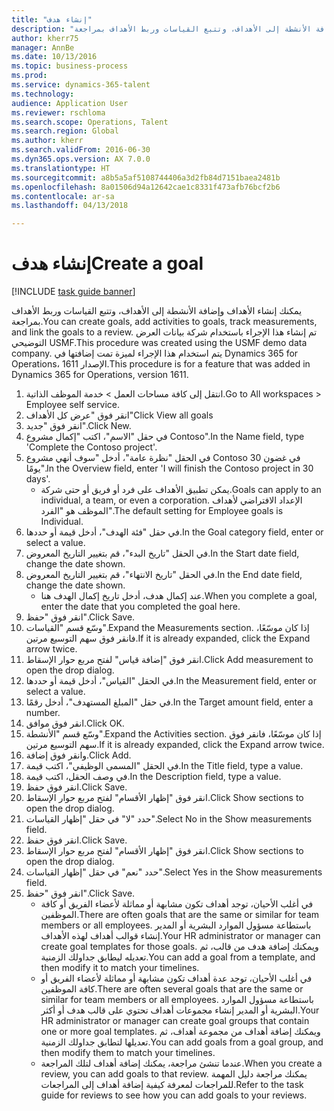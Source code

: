 ```yaml
--- 
title: "إنشاء هدف"
description: "يمكنك إنشاء الأهداف وإضافة الأنشطة إلى الأهداف، وتتبع القياسات وربط الأهداف بمراجعة."
author: kherr75
manager: AnnBe
ms.date: 10/13/2016
ms.topic: business-process
ms.prod: 
ms.service: dynamics-365-talent
ms.technology: 
audience: Application User
ms.reviewer: rschloma
ms.search.scope: Operations, Talent
ms.search.region: Global
ms.author: kherr
ms.search.validFrom: 2016-06-30
ms.dyn365.ops.version: AX 7.0.0
ms.translationtype: HT
ms.sourcegitcommit: a8b5a5af5108744406a3d2fb84d7151baea2481b
ms.openlocfilehash: 8a01506d94a12642cae1c8331f473afb76bcf2b6
ms.contentlocale: ar-sa
ms.lasthandoff: 04/13/2018

---
```

# <a name="create-a-goal"></a><span data-ttu-id="224b6-103">إنشاء هدف</span><span class="sxs-lookup"><span data-stu-id="224b6-103">Create a goal</span></span>

[!INCLUDE [task guide banner](../../includes/task-guide-banner.md)]

<span data-ttu-id="224b6-104">يمكنك إنشاء الأهداف وإضافة الأنشطة إلى الأهداف، وتتبع القياسات وربط الأهداف بمراجعة.</span><span class="sxs-lookup"><span data-stu-id="224b6-104">You can create goals, add activities to goals, track measurements, and link the goals to a review.</span></span> <span data-ttu-id="224b6-105">تم إنشاء هذا الإجراء باستخدام شركة بيانات العرض التوضيحي USMF.</span><span class="sxs-lookup"><span data-stu-id="224b6-105">This procedure was created using the USMF demo data company.</span></span> <span data-ttu-id="224b6-106">يتم استخدام هذا الإجراء لميزة تمت إضافتها في Dynamics 365 for Operations، الإصدار 1611.</span><span class="sxs-lookup"><span data-stu-id="224b6-106">This procedure is for a feature that was added in Dynamics 365 for Operations, version 1611.</span></span>

1. <span data-ttu-id="224b6-107">انتقل إلى كافة مساحات العمل > خدمة الموظف الذاتية.</span><span class="sxs-lookup"><span data-stu-id="224b6-107">Go to All workspaces > Employee self service.</span></span>
2. <span data-ttu-id="224b6-108">انقر فوق "عرض كل الأهداف"</span><span class="sxs-lookup"><span data-stu-id="224b6-108">Click View all goals</span></span>
3. <span data-ttu-id="224b6-109">انقر فوق "جديد".</span><span class="sxs-lookup"><span data-stu-id="224b6-109">Click New.</span></span>
4. <span data-ttu-id="224b6-110">في حقل "الاسم"، اكتب "إكمال مشروع Contoso".</span><span class="sxs-lookup"><span data-stu-id="224b6-110">In the Name field, type 'Complete the Contoso project'.</span></span>
5. <span data-ttu-id="224b6-111">في الحقل "نظرة عامة"، أدخل "سوف أنهي مشروع Contoso في غضون 30 يومًا".</span><span class="sxs-lookup"><span data-stu-id="224b6-111">In the Overview field, enter 'I will finish the Contoso project in 30 days'.</span></span>
    * <span data-ttu-id="224b6-112">يمكن تطبيق الأهداف على فرد أو فريق أو حتى شركة.</span><span class="sxs-lookup"><span data-stu-id="224b6-112">Goals can apply to an individual, a team, or even a corporation.</span></span> <span data-ttu-id="224b6-113">الإعداد الافتراضي لأهداف الموظف هو "الفرد".</span><span class="sxs-lookup"><span data-stu-id="224b6-113">The default setting for Employee goals is Individual.</span></span>  
6. <span data-ttu-id="224b6-114">في حقل "فئة الهدف"، أدخل قيمة أو حددها.</span><span class="sxs-lookup"><span data-stu-id="224b6-114">In the Goal category field, enter or select a value.</span></span>
7. <span data-ttu-id="224b6-115">في الحقل "تاريخ البدء"، قم بتغيير التاريخ المعروض.</span><span class="sxs-lookup"><span data-stu-id="224b6-115">In the Start date field, change the date shown.</span></span>
8. <span data-ttu-id="224b6-116">في الحقل "تاريخ الانتهاء"، قم بتغيير التاريخ المعروض.</span><span class="sxs-lookup"><span data-stu-id="224b6-116">In the End date field, change the date shown.</span></span>
    * <span data-ttu-id="224b6-117">عند إكمال هدف، أدخل تاريخ إكمال الهدف هنا.</span><span class="sxs-lookup"><span data-stu-id="224b6-117">When you complete a goal, enter the date that you completed the goal here.</span></span>  
9. <span data-ttu-id="224b6-118">انقر فوق "حفظ".</span><span class="sxs-lookup"><span data-stu-id="224b6-118">Click Save.</span></span>
10. <span data-ttu-id="224b6-119">وسّع قسم "القياسات".</span><span class="sxs-lookup"><span data-stu-id="224b6-119">Expand the Measurements section.</span></span> <span data-ttu-id="224b6-120">إذا كان موسّعًا، فانقر فوق سهم التوسيع مرتين.</span><span class="sxs-lookup"><span data-stu-id="224b6-120">If it is already expanded, click the Expand arrow twice.</span></span>
11. <span data-ttu-id="224b6-121">انقر فوق "إضافة قياس‬" لفتح مربع حوار الإسقاط‬.</span><span class="sxs-lookup"><span data-stu-id="224b6-121">Click Add measurement to open the drop dialog.</span></span>
12. <span data-ttu-id="224b6-122">في الحقل "القياس‬"، أدخل قيمة أو حددها.</span><span class="sxs-lookup"><span data-stu-id="224b6-122">In the Measurement field, enter or select a value.</span></span>
13. <span data-ttu-id="224b6-123">في حقل "المبلغ المستهدف"، أدخل رقمًا.</span><span class="sxs-lookup"><span data-stu-id="224b6-123">In the Target amount field, enter a number.</span></span>
14. <span data-ttu-id="224b6-124">انقر فوق موافق.</span><span class="sxs-lookup"><span data-stu-id="224b6-124">Click OK.</span></span>
15. <span data-ttu-id="224b6-125">وسّع قسم "الأنشطة".</span><span class="sxs-lookup"><span data-stu-id="224b6-125">Expand the Activities section.</span></span> <span data-ttu-id="224b6-126">إذا كان موسّعًا، فانقر فوق سهم التوسيع مرتين.</span><span class="sxs-lookup"><span data-stu-id="224b6-126">If it is already expanded, click the Expand arrow twice.</span></span>
16. <span data-ttu-id="224b6-127">وانقر فوق إضافة.</span><span class="sxs-lookup"><span data-stu-id="224b6-127">Click Add.</span></span>
17. <span data-ttu-id="224b6-128">في الحقل "المسمى الوظيفي"، اكتب قيمة.</span><span class="sxs-lookup"><span data-stu-id="224b6-128">In the Title field, type a value.</span></span>
18. <span data-ttu-id="224b6-129">في وصف الحقل، اكتب قيمة.</span><span class="sxs-lookup"><span data-stu-id="224b6-129">In the Description field, type a value.</span></span>
19. <span data-ttu-id="224b6-130">انقر فوق حفظ.</span><span class="sxs-lookup"><span data-stu-id="224b6-130">Click Save.</span></span>
20. <span data-ttu-id="224b6-131">انقر فوق "إظهار الأقسام‬" لفتح مربع حوار الإسقاط‬.</span><span class="sxs-lookup"><span data-stu-id="224b6-131">Click Show sections to open the drop dialog.</span></span>
21. <span data-ttu-id="224b6-132">حدد "لا" في حقل "إظهار القياسات".</span><span class="sxs-lookup"><span data-stu-id="224b6-132">Select No in the Show measurements field.</span></span>
22. <span data-ttu-id="224b6-133">انقر فوق حفظ.</span><span class="sxs-lookup"><span data-stu-id="224b6-133">Click Save.</span></span>
23. <span data-ttu-id="224b6-134">انقر فوق "إظهار الأقسام‬" لفتح مربع حوار الإسقاط‬.</span><span class="sxs-lookup"><span data-stu-id="224b6-134">Click Show sections to open the drop dialog.</span></span>
24. <span data-ttu-id="224b6-135">حدد "نعم" في حقل "إظهار القياسات".</span><span class="sxs-lookup"><span data-stu-id="224b6-135">Select Yes in the Show measurements field.</span></span>
25. <span data-ttu-id="224b6-136">انقر فوق "حفظ".</span><span class="sxs-lookup"><span data-stu-id="224b6-136">Click Save.</span></span>
    * <span data-ttu-id="224b6-137">في أغلب الأحيان، توجد أهداف تكون مشابهة أو مماثلة لأعضاء الفريق أو كافة الموظفين.</span><span class="sxs-lookup"><span data-stu-id="224b6-137">There are often goals that are the same or similar for team members or all employees.</span></span>     <span data-ttu-id="224b6-138">باستطاعة مسؤول الموارد البشرية أو المدير إنشاء قوالب أهداف لهذه الأهداف.</span><span class="sxs-lookup"><span data-stu-id="224b6-138">Your HR administrator or manager can create goal templates for those goals.</span></span> <span data-ttu-id="224b6-139">ويمكنك إضافة هدف من قالب، ثم تعديله ليطابق جداولك الزمنية.</span><span class="sxs-lookup"><span data-stu-id="224b6-139">You can add a goal from a template, and then modify it to match your timelines.</span></span>  
    * <span data-ttu-id="224b6-140">في أغلب الأحيان، توجد عدة أهداف تكون مشابهة أو مماثلة لأعضاء الفريق أو كافة الموظفين.</span><span class="sxs-lookup"><span data-stu-id="224b6-140">There are often several goals that are the same or similar for team members or all employees.</span></span>     <span data-ttu-id="224b6-141">باستطاعة مسؤول الموارد البشرية أو المدير إنشاء مجموعات أهداف تحتوي على قالب هدف أو أكثر.</span><span class="sxs-lookup"><span data-stu-id="224b6-141">Your HR administrator or manager can create goal groups that contain one or more goal templates.</span></span> <span data-ttu-id="224b6-142">ويمكنك إضافة أهداف من مجموعة أهداف، ثم تعديلها لتطابق جداولك الزمنية.</span><span class="sxs-lookup"><span data-stu-id="224b6-142">You can add goals from a goal group, and then modify them to match your timelines.</span></span>  
    * <span data-ttu-id="224b6-143">عندما تنشئ مراجعة، يمكنك إضافة أهداف لتلك المراجعة.</span><span class="sxs-lookup"><span data-stu-id="224b6-143">When you create a review, you can add goals to that review.</span></span> <span data-ttu-id="224b6-144">يمكنك مراجعة دليل المهمة للمراجعات لمعرفة كيفية إضافة أهداف إلى المراجعات.</span><span class="sxs-lookup"><span data-stu-id="224b6-144">Refer to the task guide for reviews to see how you can add goals to your reviews.</span></span>  


